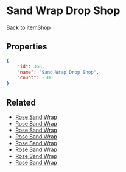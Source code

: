 # Sand Wrap Drop Shop

<no description available>

[Back to itemShop](../item-shops.md)

## Properties

```json
{
    "id": 368,
    "name": "Sand Wrap Drop Shop",
    "count": -100
}
```

## Related

- [Rose Sand Wrap](../items/10507-rose-sand-wrap.md)
- [Rose Sand Wrap](../items/10508-rose-sand-wrap.md)
- [Rose Sand Wrap](../items/10509-rose-sand-wrap.md)
- [Rose Sand Wrap](../items/10510-rose-sand-wrap.md)
- [Rose Sand Wrap](../items/10511-rose-sand-wrap.md)
- [Rose Sand Wrap](../items/10512-rose-sand-wrap.md)
- [Rose Sand Wrap](../items/10513-rose-sand-wrap.md)
- [Rose Sand Wrap](../items/10514-rose-sand-wrap.md)

